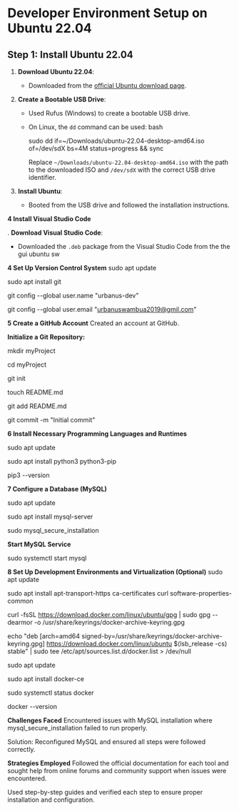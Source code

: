 # Developer Environment Setup on Ubuntu 22.04

## Step 1: Install Ubuntu 22.04
1. **Download Ubuntu 22.04**: 
   - Downloaded from the [official Ubuntu download page](https://releases.ubuntu.com/22.04/).
   
2. **Create a Bootable USB Drive**: 
   - Used Rufus (Windows) to create a bootable USB drive.

   - On Linux, the `dd` command can be used:
     bash

     sudo dd if=~/Downloads/ubuntu-22.04-desktop-amd64.iso of=/dev/sdX bs=4M status=progress && sync
     
     Replace `~/Downloads/ubuntu-22.04-desktop-amd64.iso` with the path to the downloaded ISO and `/dev/sdX` with the correct USB drive identifier.

3. **Install Ubuntu**:

   - Booted from the USB drive and followed the installation instructions.

**4 Install Visual Studio Code**

. **Download Visual Studio Code**:

   - Downloaded the `.deb` package from the Visual Studio Code from the the gui ubuntu sw



**4 Set Up Version Control System**
sudo apt update

sudo apt install git

git config --global user.name "urbanus-dev"

git config --global user.email "urbanuswambua2019@gmil.com"

**5 Create a GitHub Account**
Created an account at GitHub.

**Initialize a Git Repository:**

mkdir myProject

cd myProject

git init

touch README.md

git add README.md

git commit -m "Initial commit"


**6 Install Necessary Programming Languages and Runtimes**

sudo apt update

sudo apt install python3 python3-pip

pip3 --version

**7 Configure a Database (MySQL)**

sudo apt update

sudo apt install mysql-server

sudo mysql_secure_installation

**Start MySQL Service**

sudo systemctl start mysql

**8 Set Up Development Environments and Virtualization (Optional)**
sudo apt update

sudo apt install apt-transport-https ca-certificates curl software-properties-common

curl -fsSL https://download.docker.com/linux/ubuntu/gpg | sudo gpg --dearmor -o /usr/share/keyrings/docker-archive-keyring.gpg

echo "deb [arch=amd64 signed-by=/usr/share/keyrings/docker-archive-keyring.gpg] https://download.docker.com/linux/ubuntu $(lsb_release -cs) stable" | sudo tee /etc/apt/sources.list.d/docker.list > /dev/null

sudo apt update

sudo apt install docker-ce

sudo systemctl status docker

docker --version

**Challenges Faced**
Encountered issues with MySQL installation where mysql_secure_installation failed to run properly.

Solution: Reconfigured MySQL and ensured all steps were followed correctly.

**Strategies Employed**
Followed the official documentation for each tool and sought help from online forums and community support when issues were encountered.

Used step-by-step guides and verified each step to ensure proper installation and configuration.